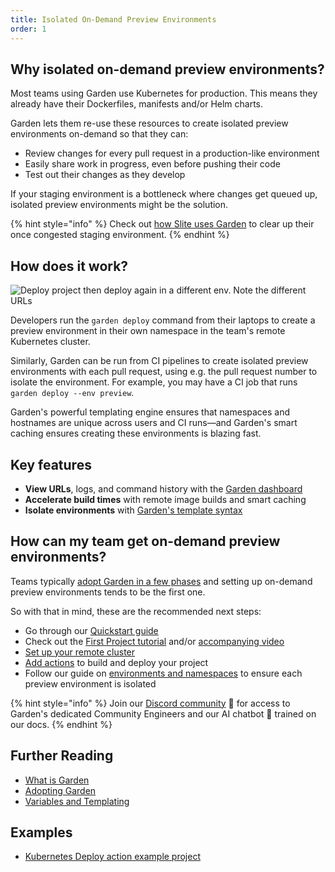 ```yaml
---
title: Isolated On-Demand Preview Environments
order: 1
---
```


## Why isolated on-demand preview environments?

Most teams using Garden use Kubernetes for production. This means they already have their Dockerfiles, manifests and/or Helm charts.

Garden lets them re-use these resources to create isolated preview environments on-demand so that they can:

- Review changes for every pull request in a production-like environment
- Easily share work in progress, even before pushing their code
- Test out their changes as they develop

If your staging environment is a bottleneck where changes get queued up, isolated preview environments might be the solution.

{% hint style="info" %}
Check out [how Slite uses Garden](https://garden.io/blog/garden-is-the-best-companion-for-a-kubernetes-dev-from-local-envs-to-cd) to clear up their once congested staging environment.
{% endhint %}

## How does it work?

![Deploy project then deploy again in a different env. Note the different URLs](https://github.com/garden-io/garden/assets/5373776/bdac24a9-4e77-47f4-87dd-c68730fb601a)

Developers run the `garden deploy` command from their laptops to create a preview environment in their own namespace in the team's remote Kubernetes cluster.

Similarly, Garden can be run from CI pipelines to create isolated preview environments with each pull request, using e.g. the pull request number to isolate the environment. For example, you may have a CI job that runs `garden deploy --env preview`.

Garden's powerful templating engine ensures that namespaces and hostnames are unique across users and CI runs—and Garden's smart caching ensures creating these environments is blazing fast.

## Key features

- **View URLs**, logs, and command history with the [Garden dashboard](https://app.garden.io)
- **Accelerate build times** with remote image builds and smart caching
- **Isolate environments** with [Garden's template syntax](../../config-guides/variables-and-templating.md)

## How can my team get on-demand preview environments?

Teams typically [adopt Garden in a few phases](../../guides/adopting-garden.md) and setting up on-demand preview environments tends to be the first one.

So with that in mind, these are the recommended next steps:

- Go through our [Quickstart guide](../../getting-started/quickstart.md)
- Check out the [First Project tutorial](../../tutorials/README.md) and/or [accompanying video](https://youtu.be/0y5E8K-8kr4)
- [Set up your remote cluster](../../garden-for/kubernetes/remote-kubernetes.md)
- [Add actions](../../garden-for/kubernetes/README.md) to build and deploy your project
- Follow our guide on [environments and namespaces](../../config-guides/namespaces.md) to ensure each preview environment is isolated

{% hint style="info" %}
Join our [Discord community](https://go.garden.io/discord) 🌸 for access to Garden's dedicated Community Engineers and our AI chatbot 🤖  trained on our docs.
{% endhint %}

## Further Reading

- [What is Garden](../../overview/what-is-garden.md)
- [Adopting Garden](../../guides/adopting-garden.md)
- [Variables and Templating](../../config-guides/variables-and-templating.md)

## Examples

- [Kubernetes Deploy action example project](https://github.com/garden-io/garden/tree/0.13.54/examples/k8s-deploy-patch-resources)
